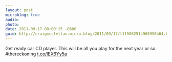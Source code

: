 ```yaml
---
layout: post
microblog: true
audio: 
photo: 
date: 2011-09-17 08:00:15 -0600
guid: http://craigmcclellan.micro.blog/2011/09/17/t115062514965950464.html
---
```

Get ready car CD player. This will be all you play for the next year or so. #thereckoning  [t.co/lEX6Yy5a](http://t.co/lEX6Yy5a)
